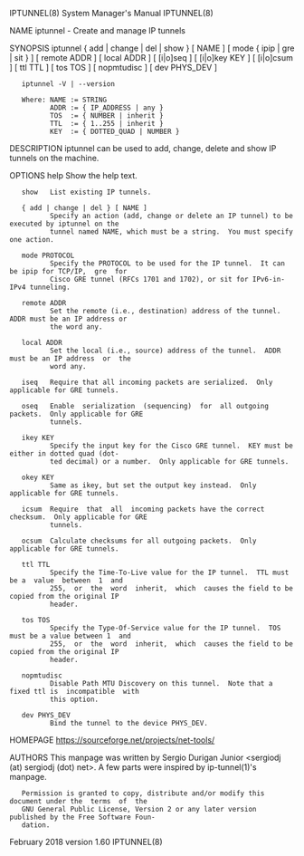 IPTUNNEL(8)                             System Manager's Manual                            IPTUNNEL(8)

NAME
       iptunnel - Create and manage IP tunnels

SYNOPSIS
       iptunnel { add | change | del | show } [ NAME ]
         [ mode { ipip | gre | sit } ] [ remote ADDR ] [ local ADDR ]
         [ [i|o]seq ] [ [i|o]key KEY ] [ [i|o]csum ]
         [ ttl TTL ] [ tos TOS ] [ nopmtudisc ] [ dev PHYS_DEV ]

       iptunnel -V | --version

       Where: NAME := STRING
              ADDR := { IP_ADDRESS | any }
              TOS  := { NUMBER | inherit }
              TTL  := { 1..255 | inherit }
              KEY  := { DOTTED_QUAD | NUMBER }

DESCRIPTION
       iptunnel can be used to add, change, delete and show IP tunnels on the machine.

OPTIONS
       help   Show the help text.

       show   List existing IP tunnels.

       { add | change | del } [ NAME ]
              Specify an action (add, change or delete an IP tunnel) to be executed by iptunnel on the
              tunnel named NAME, which must be a string.  You must specify one action.

       mode PROTOCOL
              Specify the PROTOCOL to be used for the IP tunnel.  It can be ipip for TCP/IP,  gre  for
              Cisco GRE tunnel (RFCs 1701 and 1702), or sit for IPv6-in-IPv4 tunneling.

       remote ADDR
              Set the remote (i.e., destination) address of the tunnel.  ADDR must be an IP address or
              the word any.

       local ADDR
              Set the local (i.e., source) address of the tunnel.  ADDR must be an IP address  or  the
              word any.

       iseq   Require that all incoming packets are serialized.  Only applicable for GRE tunnels.

       oseq   Enable  serialization  (sequencing)  for  all outgoing packets.  Only applicable for GRE
              tunnels.

       ikey KEY
              Specify the input key for the Cisco GRE tunnel.  KEY must be either in dotted quad (dot‐
              ted decimal) or a number.  Only applicable for GRE tunnels.

       okey KEY
              Same as ikey, but set the output key instead.  Only applicable for GRE tunnels.

       icsum  Require  that  all  incoming packets have the correct checksum.  Only applicable for GRE
              tunnels.

       ocsum  Calculate checksums for all outgoing packets.  Only applicable for GRE tunnels.

       ttl TTL
              Specify the Time-To-Live value for the IP tunnel.  TTL must be a  value  between  1  and
              255,  or  the  word  inherit,  which  causes the field to be copied from the original IP
              header.

       tos TOS
              Specify the Type-Of-Service value for the IP tunnel.  TOS must be a value between 1  and
              255,  or  the  word  inherit,  which  causes the field to be copied from the original IP
              header.

       nopmtudisc
              Disable Path MTU Discovery on this tunnel.  Note that a fixed ttl is  incompatible  with
              this option.

       dev PHYS_DEV
              Bind the tunnel to the device PHYS_DEV.

HOMEPAGE
       <https://sourceforge.net/projects/net-tools/>

AUTHORS
       This  manpage  was  written by Sergio Durigan Junior <sergiodj (at) sergiodj (dot) net>.  A few
       parts were inspired by ip-tunnel(1)'s manpage.

       Permission is granted to copy, distribute and/or modify this document under the  terms  of  the
       GNU General Public License, Version 2 or any later version published by the Free Software Foun‐
       dation.

February 2018                                version 1.60                                  IPTUNNEL(8)
